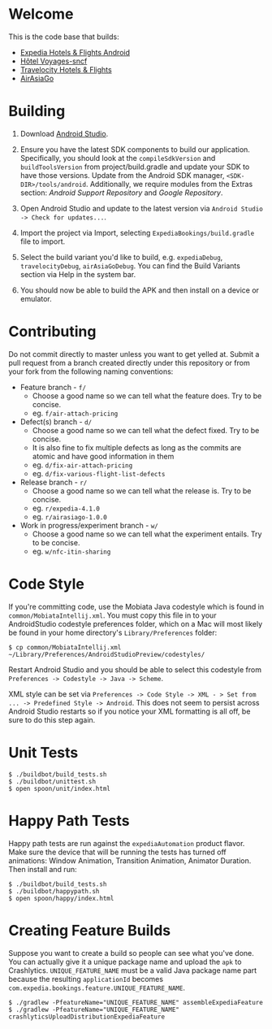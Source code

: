 Welcome
=======

This is the code base that builds:

 * [Expedia Hotels & Flights Android](https://play.google.com/store/apps/details?id=com.expedia.bookings)
 * [Hôtel Voyages-sncf](https://play.google.com/store/apps/details?id=com.expedia.bookings.vsc)
 * [Travelocity Hotels & Flights](https://play.google.com/store/apps/details?id=com.travelocity.android)
 * [AirAsiaGo](https://play.google.com/store/apps/details?id=com.airasiago.android)

Building
========

1. Download [Android Studio](http://developer.android.com/sdk/installing/studio.html).

2. Ensure you have the latest SDK components to build our application. Specifically, you should look at the
`compileSdkVersion` and `buildToolsVersion` from project/build.gradle and update your SDK to have those versions.
Update from the Android SDK manager, `<SDK-DIR>/tools/android`. Additionally, we require modules from the Extras
section: *Android Support Repository* and *Google Repository*.

3. Open Android Studio and update to the latest version via `Android Studio -> Check for updates...`.

4. Import the project via Import, selecting `ExpediaBookings/build.gradle` file to import.

5. Select the build variant you'd like to build, e.g. `expediaDebug`, `travelocityDebug`, `airAsiaGoDebug`. You can find
the Build Variants section via Help in the system bar.

6. You should now be able to build the APK and then install on a device or emulator.

Contributing
============

Do not commit directly to master unless you want to get yelled at. Submit a
pull request from a branch created directly under this repository or from your
fork from the following naming conventions:

- Feature branch - `f/`
  - Choose a good name so we can tell what the feature does. Try to be concise.
  - eg. `f/air-attach-pricing`
- Defect(s) branch - `d/`
  - Choose a good name so we can tell what the defect fixed. Try to be concise.
  - It is also fine to fix multiple defects as long as the commits are atomic and
    have good information in them
  - eg. `d/fix-air-attach-pricing`
  - eg. `d/fix-various-flight-list-defects`
- Release branch - `r/`
  - Choose a good name so we can tell what the release is. Try to be concise.
  - eg. `r/expedia-4.1.0`
  - eg. `r/airasiago-1.0.0`
- Work in progress/experiment branch - `w/`
  - Choose a good name so we can tell what the experiment entails. Try to be concise.
  - eg. `w/nfc-itin-sharing`

Code Style
==========

If you're committing code, use the Mobiata Java codestyle which is found in `common/MobiataIntellij.xml`. You
must copy this file in to your AndroidStudio codestyle preferences folder, which on a Mac will most likely be
found in your home directory's `Library/Preferences` folder:

    $ cp common/MobiataIntellij.xml ~/Library/Preferences/AndroidStudioPreview/codestyles/

Restart Android Studio and you should be able to select this codestyle from `Preferences -> Codestyle -> Java -> Scheme`.

XML style can be set via `Preferences -> Code Style -> XML - > Set from ... -> Predefined Style -> Android`. This
does not seem to persist across Android Studio restarts so if you notice your XML formatting is all off, be sure to
do this step again.

Unit Tests
==========

    $ ./buildbot/build_tests.sh
    $ ./buildbot/unittest.sh
    $ open spoon/unit/index.html

Happy Path Tests
================

Happy path tests are run against the `expediaAutomation` product flavor. Make sure the device that will be running
the tests has turned off animations: Window Animation, Transition Animation, Animator Duration. Then install and run:

    $ ./buildbot/build_tests.sh
    $ ./buildbot/happypath.sh
    $ open spoon/happy/index.html

Creating Feature Builds
=======================

Suppose you want to create a build so people can see what you've done. You can
actually give it a unique package name and upload the `apk` to Crashlytics.
`UNIQUE_FEATURE_NAME` must be a valid Java package name part because the
resulting `applicationId` becomes `com.expedia.bookings.feature.UNIQUE_FEATURE_NAME`.

    $ ./gradlew -PfeatureName="UNIQUE_FEATURE_NAME" assembleExpediaFeature
    $ ./gradlew -PfeatureName="UNIQUE_FEATURE_NAME" crashlyticsUploadDistributionExpediaFeature

